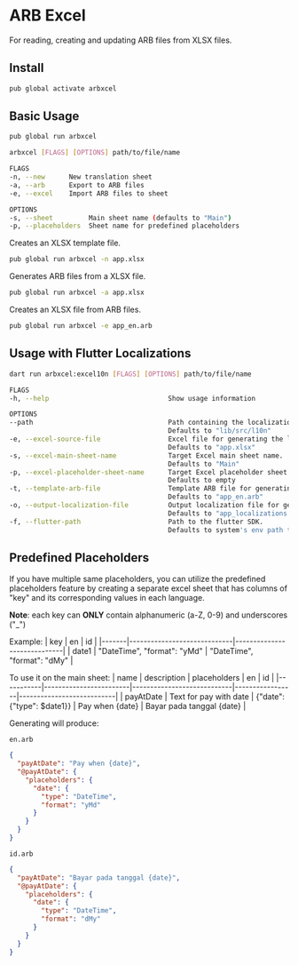 # ARB Excel

For reading, creating and updating ARB files from XLSX files.

## Install

```bash
pub global activate arbxcel
```

## Basic Usage

```bash
pub global run arbxcel

arbxcel [FLAGS] [OPTIONS] path/to/file/name

FLAGS
-n, --new      New translation sheet
-a, --arb      Export to ARB files
-e, --excel    Import ARB files to sheet

OPTIONS
-s, --sheet         Main sheet name (defaults to "Main")
-p, --placeholders  Sheet name for predefined placeholders
```

Creates an XLSX template file.

```bash
pub global run arbxcel -n app.xlsx
```

Generates ARB files from a XLSX file.

```bash
pub global run arbxcel -a app.xlsx
```

Creates an XLSX file from ARB files.

```bash
pub global run arbxcel -e app_en.arb
```

## Usage with Flutter Localizations

```bash
dart run arbxcel:excel10n [FLAGS] [OPTIONS] path/to/file/name

FLAGS
-h, --help                              Show usage information

OPTIONS
--path                                  Path containing the localization files (*.arb and *.xlsx files).
                                        Defaults to "lib/src/l10n"
-e, --excel-source-file                 Excel file for generating the localization files.
                                        Defaults to "app.xlsx"
-s, --excel-main-sheet-name             Target Excel main sheet name.
                                        Defaults to "Main"
-p, --excel-placeholder-sheet-name      Target Excel placeholder sheet name.
                                        Defaults to empty
-t, --template-arb-file                 Template ARB file for generating the localization files.
                                        Defaults to "app_en.arb"
-o, --output-localization-file          Output localization file for generating the localization files.
                                        Defaults to "app_localizations.dart"
-f, --flutter-path                      Path to the flutter SDK.
                                        Defaults to system's env path to flutter
```

## Predefined Placeholders

If you have multiple same placeholders, you can utilize the predefined placeholders feature by creating a separate excel sheet that has columns of "key" and its corresponding values in each language.

**Note**: each key can **ONLY** contain alphanumeric (a-Z, 0-9) and underscores ("\_")

Example:
| key | en | id |
|-------|-----------------------------|-----------------------------|
| date1 | "DateTime", "format": "yMd" | "DateTime", "format": "dMy" |

To use it on the main sheet:
| name | description | placeholders | en | id |
|-----------|------------------------|----------------------------|-----------------|---------------------------|
| payAtDate | Text for pay with date | {"date": {"type": $date1}} | Pay when {date} | Bayar pada tanggal {date} |

Generating will produce:

`en.arb`

```json
{
  "payAtDate": "Pay when {date}",
  "@payAtDate": {
    "placeholders": {
      "date": {
        "type": "DateTime",
        "format": "yMd"
      }
    }
  }
}
```

`id.arb`

```json
{
  "payAtDate": "Bayar pada tanggal {date}",
  "@payAtDate": {
    "placeholders": {
      "date": {
        "type": "DateTime",
        "format": "dMy"
      }
    }
  }
}
```
